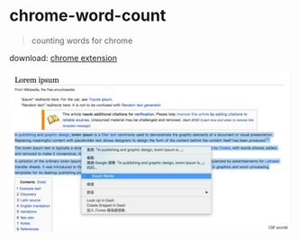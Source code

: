 # chrome-word-count
> counting words for chrome

download: [chrome extension](https://chrome.google.com/webstore/detail/word-count/gnelfbkipbibahifdkdkofjnpglgfbjd?hl=zh-TW)

<img src="/demo-1.png" style="max-width: 500px;" alt="demo" />
